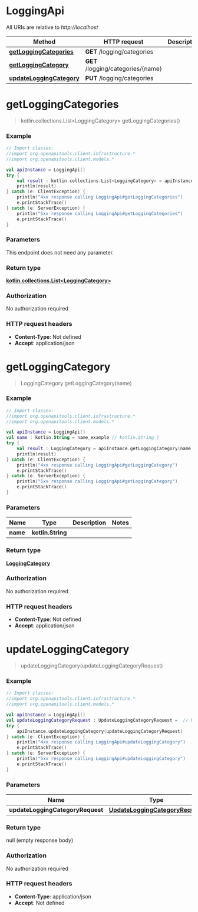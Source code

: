 # LoggingApi

All URIs are relative to *http://localhost*

Method | HTTP request | Description
------------- | ------------- | -------------
[**getLoggingCategories**](LoggingApi.md#getLoggingCategories) | **GET** /logging/categories | 
[**getLoggingCategory**](LoggingApi.md#getLoggingCategory) | **GET** /logging/categories/{name} | 
[**updateLoggingCategory**](LoggingApi.md#updateLoggingCategory) | **PUT** /logging/categories | 


<a id="getLoggingCategories"></a>
# **getLoggingCategories**
> kotlin.collections.List&lt;LoggingCategory&gt; getLoggingCategories()



### Example
```kotlin
// Import classes:
//import org.openapitools.client.infrastructure.*
//import org.openapitools.client.models.*

val apiInstance = LoggingApi()
try {
    val result : kotlin.collections.List<LoggingCategory> = apiInstance.getLoggingCategories()
    println(result)
} catch (e: ClientException) {
    println("4xx response calling LoggingApi#getLoggingCategories")
    e.printStackTrace()
} catch (e: ServerException) {
    println("5xx response calling LoggingApi#getLoggingCategories")
    e.printStackTrace()
}
```

### Parameters
This endpoint does not need any parameter.

### Return type

[**kotlin.collections.List&lt;LoggingCategory&gt;**](LoggingCategory.md)

### Authorization

No authorization required

### HTTP request headers

 - **Content-Type**: Not defined
 - **Accept**: application/json

<a id="getLoggingCategory"></a>
# **getLoggingCategory**
> LoggingCategory getLoggingCategory(name)



### Example
```kotlin
// Import classes:
//import org.openapitools.client.infrastructure.*
//import org.openapitools.client.models.*

val apiInstance = LoggingApi()
val name : kotlin.String = name_example // kotlin.String | 
try {
    val result : LoggingCategory = apiInstance.getLoggingCategory(name)
    println(result)
} catch (e: ClientException) {
    println("4xx response calling LoggingApi#getLoggingCategory")
    e.printStackTrace()
} catch (e: ServerException) {
    println("5xx response calling LoggingApi#getLoggingCategory")
    e.printStackTrace()
}
```

### Parameters

Name | Type | Description  | Notes
------------- | ------------- | ------------- | -------------
 **name** | **kotlin.String**|  |

### Return type

[**LoggingCategory**](LoggingCategory.md)

### Authorization

No authorization required

### HTTP request headers

 - **Content-Type**: Not defined
 - **Accept**: application/json

<a id="updateLoggingCategory"></a>
# **updateLoggingCategory**
> updateLoggingCategory(updateLoggingCategoryRequest)



### Example
```kotlin
// Import classes:
//import org.openapitools.client.infrastructure.*
//import org.openapitools.client.models.*

val apiInstance = LoggingApi()
val updateLoggingCategoryRequest : UpdateLoggingCategoryRequest =  // UpdateLoggingCategoryRequest | 
try {
    apiInstance.updateLoggingCategory(updateLoggingCategoryRequest)
} catch (e: ClientException) {
    println("4xx response calling LoggingApi#updateLoggingCategory")
    e.printStackTrace()
} catch (e: ServerException) {
    println("5xx response calling LoggingApi#updateLoggingCategory")
    e.printStackTrace()
}
```

### Parameters

Name | Type | Description  | Notes
------------- | ------------- | ------------- | -------------
 **updateLoggingCategoryRequest** | [**UpdateLoggingCategoryRequest**](UpdateLoggingCategoryRequest.md)|  |

### Return type

null (empty response body)

### Authorization

No authorization required

### HTTP request headers

 - **Content-Type**: application/json
 - **Accept**: Not defined

